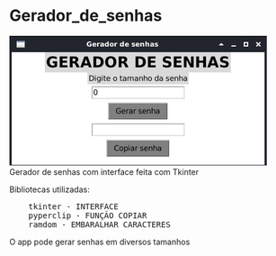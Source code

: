 # Gerador_de_senhas

<img src="https://github.com/EmersonBarcelos/Gerador_de_senhas/blob/main/tela_do_app.png"/>
Gerador de senhas com interface feita com Tkinter

Bibliotecas utilizadas:
<pre>
    <span style="font-weight: 400">tkinter - INTERFACE</span>
    <span style="font-weight: 400">pyperclip - FUNÇÃO COPIAR</span>
    <span style="font-weight: 400">ramdom - EMBARALHAR CARACTERES</span>
</pre>    
O app pode gerar senhas em diversos tamanhos


